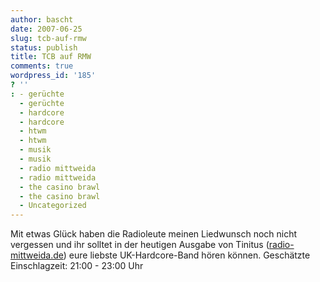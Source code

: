 ```yaml
---
author: bascht
date: 2007-06-25
slug: tcb-auf-rmw
status: publish
title: TCB auf RMW
comments: true
wordpress_id: '185'
? ''
: - gerüchte
  - gerüchte
  - hardcore
  - hardcore
  - htwm
  - htwm
  - musik
  - musik
  - radio mittweida
  - radio mittweida
  - the casino brawl
  - the casino brawl
  - Uncategorized
---
```


Mit etwas Glück haben die Radioleute meinen Liedwunsch noch nicht
vergessen und ihr solltet in der heutigen Ausgabe von Tinitus
([radio-mittweida.de](http://www.radio-mittweida.de)) eure liebste
UK-Hardcore-Band hören können. Geschätzte Einschlagzeit: 21:00 -
23:00 Uhr



